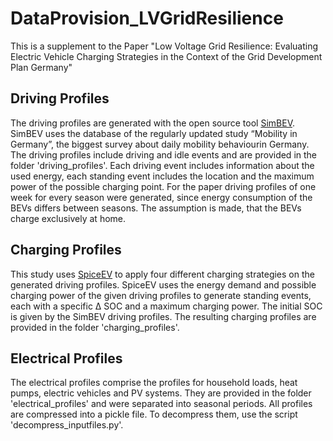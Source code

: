 # DataProvision_LVGridResilience
This is a supplement to the Paper "Low Voltage Grid Resilience: Evaluating Electric Vehicle Charging Strategies in the Context of the Grid Development Plan Germany"

## Driving Profiles

The driving profiles are generated with the open source tool [SimBEV](https://github.com/rl-institut/simbev). SimBEV uses the database of the regularly updated study “Mobility in  Germany”, the biggest survey about daily mobility behaviourin Germany. The driving profiles include driving and idle events and are provided in the folder 'driving_profiles'. Each driving event includes information about the used energy, each standing event includes the location and the maximum power of the possible charging point. For the paper driving profiles of one week for every season were generated, since energy consumption of the BEVs differs between seasons. The assumption is made, that the BEVs charge exclusively at home.

## Charging Profiles

This study uses [SpiceEV](https://github.com/rl-institut/spice_ev) to apply four different charging strategies on the generated driving profiles. SpiceEV uses the energy demand and possible charging power of the given driving profiles to generate standing events, each with a specific ∆ SOC and a maximum charging power. The initial SOC is given by the SimBEV driving profiles. The resulting charging profiles are provided in the folder 'charging_profiles'.

## Electrical Profiles

The electrical profiles comprise the profiles for household loads, heat pumps, electric vehicles and PV systems. They are provided in the folder 'electrical_profiles' and were separated into seasonal periods. All profiles are compressed into a pickle file. To decompress them, use the script 'decompress_inputfiles.py'. 
